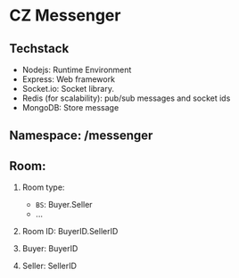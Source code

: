 # CZ Messenger

## Techstack
- Nodejs: Runtime Environment
- Express: Web framework
- Socket.io: Socket library.
- Redis (for scalability): pub/sub messages and socket ids
- MongoDB: Store message

## Namespace: /messenger

## Room:
1. Room type:
     - ```BS```: Buyer.Seller
     - ...

2. Room ID: BuyerID.SellerID

3. Buyer: BuyerID
4. Seller: SellerID

